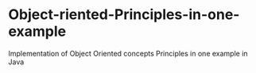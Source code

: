 # Object-riented-Principles-in-one-example
Implementation of  Object Oriented concepts Principles in one example in Java
